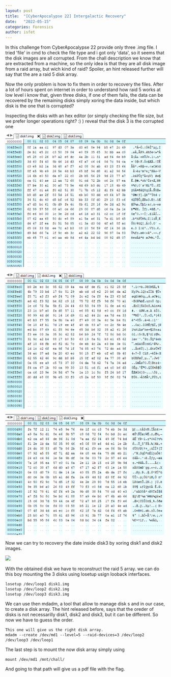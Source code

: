 ```yaml
---
layout: post
title:  "[CyberApocalypse 22] Intergalactic Recovery"
date:   "2022-05-15"
categories: Forensics
author: isfet
---
```


In this challenge from CyberApocalypse 22 provide only three .img file. 
I tried 'file' in cmd to check the file type and i got only 'data', so it seems that the disk images are all corrupted. From the chall description we know that are extracted from a machine, so the only idea is that they are all disk image from a raid array, but wich kind of raid? Spoiler, an hint released further will say that the are a raid 5 disk array.

Now the only problem is how to fix them in order to recovery the files. After a lot of hours spent on internet in order to understand how raid 5 works at low level i know that, given three disks, if one of them fails, the data can be recovered by the remaining disks simply xoring the data inside, but which disk is the one that is corrupted?

Inspecting the disks with an hex editor (or simply checking the file size, but we prefer longer operations right? :) ) reveal that the disk 3 is the corrupted one

![](/assets/posts_images/intergalactic_recovery/disk1.png)

![](/assets/posts_images/intergalactic_recovery/disk2.png)

![](/assets/posts_images/intergalactic_recovery/disk3.png)

Now we can try to recovery the date inside disk3 by xoring disk1 and disk2 images.

![](/assets/posts_images/intergalactic_recovery/XorFiles.png)

With the obtained disk we have to reconstruct the raid 5 array. we can do this boy mounting the 3 disks using losetup usign looback interfaces.

```
losetup /dev/loop1 disk1.img
losetup /dev/loop2 disk2.img
losetup /dev/loop3 disk3.img
```

We can use then mdadm, a tool that allow to manage disk s and in our case, to create a disk array. The hint released before, says that the oreder of disks is not necessarilly disk1, disk2 and disk3, but it can be different. So now we have to guess the order.

```
This one will give us the right disk array.
mdadm --create /dev/md1 --level=5 --raid-devices=3 /dev/loop2 /dev/loop3 /dev/loop1 
```

The last step is to mount the now disk array simply using 

```
mount /dev/md1 /mnt/chall/
```

And going to that path will give us a pdf file with the flag.

